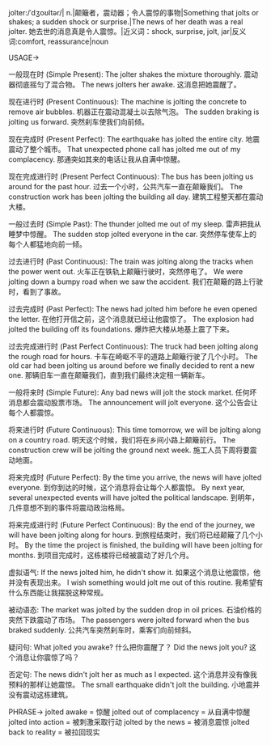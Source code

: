 jolter:/ˈdʒoʊltər/| n.|颠簸者，震动器；令人震惊的事物|Something that jolts or shakes; a sudden shock or surprise.|The news of her death was a real jolter. 她去世的消息真是令人震惊。|近义词：shock, surprise, jolt, jar|反义词:comfort, reassurance|noun

USAGE->

一般现在时 (Simple Present):
The jolter shakes the mixture thoroughly.  震动器彻底摇匀了混合物。
The news jolters her awake. 这消息把她震醒了。

现在进行时 (Present Continuous):
The machine is jolting the concrete to remove air bubbles. 机器正在震动混凝土以去除气泡。
The sudden braking is jolting us forward. 突然刹车使我们向前倾。

现在完成时 (Present Perfect):
The earthquake has jolted the entire city. 地震震动了整个城市。
That unexpected phone call has jolted me out of my complacency. 那通突如其来的电话让我从自满中惊醒。

现在完成进行时 (Present Perfect Continuous):
The bus has been jolting us around for the past hour.  过去一个小时，公共汽车一直在颠簸我们。
The construction work has been jolting the building all day. 建筑工程整天都在震动大楼。

一般过去时 (Simple Past):
The thunder jolted me out of my sleep. 雷声把我从睡梦中惊醒。
The sudden stop jolted everyone in the car. 突然停车使车上的每个人都猛地向前一倾。

过去进行时 (Past Continuous):
The train was jolting along the tracks when the power went out. 火车正在铁轨上颠簸行驶时，突然停电了。
We were jolting down a bumpy road when we saw the accident. 我们在颠簸的路上行驶时，看到了事故。

过去完成时 (Past Perfect):
The news had jolted him before he even opened the letter.  在他打开信之前，这个消息就已经让他震惊了。
The explosion had jolted the building off its foundations. 爆炸把大楼从地基上震了下来。

过去完成进行时 (Past Perfect Continuous):
The truck had been jolting along the rough road for hours. 卡车在崎岖不平的道路上颠簸行驶了几个小时。
The old car had been jolting us around before we finally decided to rent a new one.  那辆旧车一直在颠簸我们，直到我们最终决定租一辆新车。


一般将来时 (Simple Future):
Any bad news will jolt the stock market. 任何坏消息都会震动股票市场。
The announcement will jolt everyone.  这个公告会让每个人都震惊。

将来进行时 (Future Continuous):
This time tomorrow, we will be jolting along on a country road. 明天这个时候，我们将在乡间小路上颠簸前行。
The construction crew will be jolting the ground next week.  施工人员下周将要震动地面。

将来完成时 (Future Perfect):
By the time you arrive, the news will have jolted everyone.  到你到达的时候，这个消息将会让每个人都震惊。
By next year, several unexpected events will have jolted the political landscape. 到明年，几件意想不到的事件将震动政治格局。


将来完成进行时 (Future Perfect Continuous):
By the end of the journey, we will have been jolting along for hours. 到旅程结束时，我们将已经颠簸了几个小时。
By the time the project is finished, the building will have been jolting for months. 到项目完成时，这栋楼将已经被震动了好几个月。


虚拟语气:
If the news jolted him, he didn't show it. 如果这个消息让他震惊，他并没有表现出来。
I wish something would jolt me out of this routine. 我希望有什么东西能让我摆脱这种常规。

被动语态:
The market was jolted by the sudden drop in oil prices. 石油价格的突然下跌震动了市场。
The passengers were jolted forward when the bus braked suddenly. 公共汽车突然刹车时，乘客们向前倾斜。

疑问句:
What jolted you awake? 什么把你震醒了？
Did the news jolt you?  这个消息让你震惊了吗？

否定句:
The news didn't jolt her as much as I expected.  这个消息并没有像我预料的那样让她震惊。
The small earthquake didn't jolt the building.  小地震并没有震动这栋建筑。


PHRASE->
jolted awake =  惊醒
jolted out of complacency = 从自满中惊醒
jolted into action =  被刺激采取行动
jolted by the news = 被消息震惊
jolted back to reality =  被拉回现实
